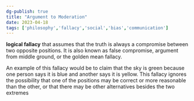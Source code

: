 ```yaml
---
dg-publish: true
title: "Argument to Moderation"
date: 2023-04-18
tags: ['philosophy','fallacy','social','bias','communication']
---
```


**logical fallacy** that assumes that the truth is always a compromise between two opposite positions. It is also known as false compromise, argument from middle ground, or the golden mean fallacy. 

An example of this fallacy would be to claim that the sky is green because one person says it is blue and another says it is yellow. This fallacy ignores the possibility that one of the positions may be correct or more reasonable than the other, or that there may be other alternatives besides the two extremes

